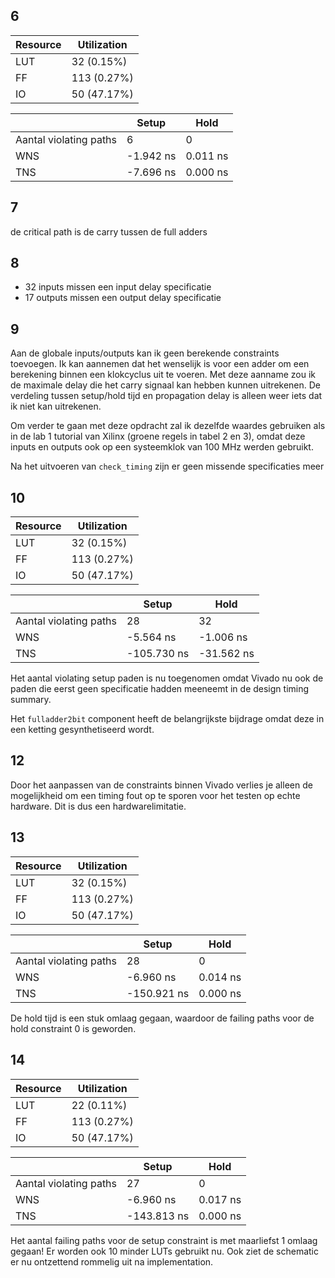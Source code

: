 ## 6

|Resource|Utilization|
|-|-|
|LUT|32 (0.15%)|
|FF|113 (0.27%)|
|IO|50 (47.17%)|

| |Setup|Hold|
|-|-|-|
|Aantal violating paths|6|0|
|WNS|-1.942 ns|0.011 ns|
|TNS|-7.696 ns|0.000 ns|

## 7

de critical path is de carry tussen de full adders

## 8

- 32 inputs missen een input delay specificatie
- 17 outputs missen een output delay specificatie

## 9

Aan de globale inputs/outputs kan ik geen berekende constraints toevoegen. Ik
kan aannemen dat het wenselijk is voor een adder om een berekening binnen een
klokcyclus uit te voeren. Met deze aanname zou ik de maximale delay die het
carry signaal kan hebben kunnen uitrekenen. De verdeling tussen setup/hold tijd
en propagation delay is alleen weer iets dat ik niet kan uitrekenen.

Om verder te gaan met deze opdracht zal ik dezelfde waardes gebruiken als in de
lab 1 tutorial van Xilinx (groene regels in tabel 2 en 3), omdat deze inputs en
outputs ook op een systeemklok van 100 MHz werden gebruikt.

Na het uitvoeren van `check_timing` zijn er geen missende specificaties meer

## 10

|Resource|Utilization|
|-|-|
|LUT|32 (0.15%)|
|FF|113 (0.27%)|
|IO|50 (47.17%)|

| |Setup|Hold|
|-|-|-|
|Aantal violating paths|28|32|
|WNS|-5.564 ns|-1.006 ns|
|TNS|-105.730 ns|-31.562 ns|

Het aantal violating setup paden is nu toegenomen omdat Vivado nu ook de paden
die eerst geen specificatie hadden meeneemt in de design timing summary.

Het `fulladder2bit` component heeft de belangrijkste bijdrage omdat deze in een
ketting gesynthetiseerd wordt.

## 12

Door het aanpassen van de constraints binnen Vivado verlies je alleen de
mogelijkheid om een timing fout op te sporen voor het testen op echte hardware.
Dit is dus een hardwarelimitatie.

## 13

|Resource|Utilization|
|-|-|
|LUT|32 (0.15%)|
|FF|113 (0.27%)|
|IO|50 (47.17%)|

| |Setup|Hold|
|-|-|-|
|Aantal violating paths|28|0|
|WNS|-6.960 ns|0.014 ns|
|TNS|-150.921 ns|0.000 ns|

De hold tijd is een stuk omlaag gegaan, waardoor de failing paths voor de hold
constraint 0 is geworden.

## 14

|Resource|Utilization|
|-|-|
|LUT|22 (0.11%)|
|FF|113 (0.27%)|
|IO|50 (47.17%)|

| |Setup|Hold|
|-|-|-|
|Aantal violating paths|27|0|
|WNS|-6.960 ns|0.017 ns|
|TNS|-143.813 ns|0.000 ns|

Het aantal failing paths voor de setup constraint is met maarliefst 1 omlaag
gegaan! Er worden ook 10 minder LUTs gebruikt nu. Ook ziet de schematic er nu
ontzettend rommelig uit na implementation.

